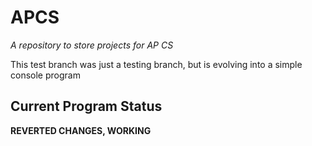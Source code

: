 # APCS
_A repository to store projects for AP CS_  

This test branch was just a testing branch, but is evolving into a simple console program  

Current Program Status  
----------------------  
**REVERTED CHANGES, WORKING**  
